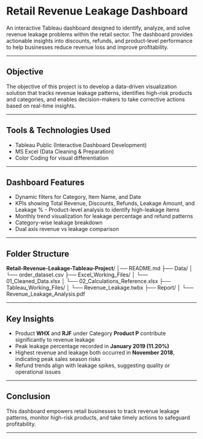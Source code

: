 # Retail Revenue Leakage Dashboard

An interactive Tableau dashboard designed to identify, analyze, and solve revenue leakage problems within the retail sector. The dashboard provides actionable insights into discounts, refunds, and product-level performance to help businesses reduce revenue loss and improve profitability.

---

## Objective

The objective of this project is to develop a data-driven visualization solution that tracks revenue leakage patterns, identifies high-risk products and categories, and enables decision-makers to take corrective actions based on real-time insights.

---

## Tools & Technologies Used

- Tableau Public (Interactive Dashboard Development)
- MS Excel (Data Cleaning & Preparation)
- Color Coding for visual differentiation

---

## Dashboard Features

- Dynamic filters for Category, Item Name, and Date  
- KPIs showing Total Revenue, Discounts, Refunds, Leakage Amount, and Leakage % - Product-level analysis to identify high-leakage items  
- Monthly trend visualization for leakage percentage and refund patterns  
- Category-wise leakage breakdown  
- Dual axis revenue vs leakage comparison  

---

## Folder Structure

**Retail-Revenue-Leakage-Tableau-Project**/
│── README.md
├── Data/
│ └── order_dataset.csv
├── Excel_Working_Files/
│ └── 01_Cleaned_Data.xlsx
│ └── 02_Calculations_Reference.xlsx
├── Tableau_Working_Files/
│ └── Revenue_Leakage.twbx
├── Report/
│ └── Revenue_Leakage_Analysis.pdf

---

## Key Insights

- Product **WHX** and **RJF** under Category **Product P** contribute significantly to revenue leakage  
- Peak leakage percentage recorded in **January 2019 (11.20%)**  
- Highest revenue and leakage both occurred in **November 2018**, indicating peak sales season risks  
- Refund trends align with leakage spikes, suggesting quality or operational issues  

---

## Conclusion

This dashboard empowers retail businesses to track revenue leakage patterns, monitor high-risk products, and take timely actions to safeguard profitability.

---

